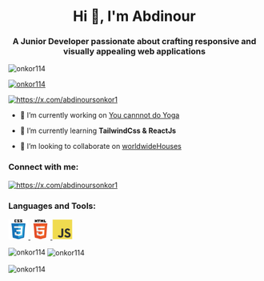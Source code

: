 <h1 align="center">Hi 👋, I'm Abdinour</h1>
<h3 align="center">A Junior Developer passionate about crafting responsive and visually appealing web applications</h3>

<p align="left"> <img src="https://komarev.com/ghpvc/?username=onkor114&label=Profile%20views&color=0e75b6&style=flat" alt="onkor114" /> </p>

<p align="left"> <a href="https://github.com/ryo-ma/github-profile-trophy"><img src="https://github-profile-trophy.vercel.app/?username=onkor114" alt="onkor114" /></a> </p>

<p align="left"> <a href="https://twitter.com/https://x.com/abdinoursonkor1" target="blank"><img src="https://img.shields.io/twitter/follow/https://x.com/abdinoursonkor1?logo=twitter&style=for-the-badge" alt="https://x.com/abdinoursonkor1" /></a> </p>

- 🔭 I’m currently working on [You cannnot do Yoga](https://initial-project-with-dugsiye-dwdj9pud9-abdinours-projects.vercel.app/)

- 🌱 I’m currently learning **TailwindCss & ReactJs**

- 👯 I’m looking to collaborate on [worldwideHouses](https://worldwidehome.vercel.app/)

<h3 align="left">Connect with me:</h3>
<p align="left">
<a href="https://twitter.com/https://x.com/abdinoursonkor1" target="blank"><img align="center" src="https://raw.githubusercontent.com/rahuldkjain/github-profile-readme-generator/master/src/images/icons/Social/twitter.svg" alt="https://x.com/abdinoursonkor1" height="30" width="40" /></a>
</p>

<h3 align="left">Languages and Tools:</h3>
<p align="left"> <a href="https://www.w3schools.com/css/" target="_blank" rel="noreferrer"> <img src="https://raw.githubusercontent.com/devicons/devicon/master/icons/css3/css3-original-wordmark.svg" alt="css3" width="40" height="40"/> </a> <a href="https://www.w3.org/html/" target="_blank" rel="noreferrer"> <img src="https://raw.githubusercontent.com/devicons/devicon/master/icons/html5/html5-original-wordmark.svg" alt="html5" width="40" height="40"/> </a> <a href="https://developer.mozilla.org/en-US/docs/Web/JavaScript" target="_blank" rel="noreferrer"> <img src="https://raw.githubusercontent.com/devicons/devicon/master/icons/javascript/javascript-original.svg" alt="javascript" width="40" height="40"/> </a> </p>

<p><img align="left" src="https://github-readme-stats.vercel.app/api/top-langs?username=onkor114&show_icons=true&locale=en&layout=compact" alt="onkor114" /></p>

<p>&nbsp;<img align="center" src="https://github-readme-stats.vercel.app/api?username=onkor114&show_icons=true&locale=en" alt="onkor114" /></p>

<p><img align="center" src="https://github-readme-streak-stats.herokuapp.com/?user=onkor114&" alt="onkor114" /></p>
